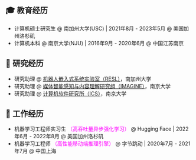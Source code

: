 ## 🎓 教育经历
- 计算机硕士研究生 @ 南加州大学(USC) | 2021年8月 - 2023年5月 @ 美国加州洛杉矶
- 计算机本科 @ 南京大学(NJU) | 2016年9月 - 2020年6月 @ 中国江苏南京

## 📖 研究经历
- 研究助理 @ [机器人嵌入式系统实验室（RESL）](https://cs.nju.edu.cn/lutong/index.htm)，南加州大学
- 研究助理 @ [媒体智能感知与内容理解研究组（IMAGINE）](https://cs.nju.edu.cn/lutong/index.htm)，南京大学
- 研究助理 @ [计算机软件研究所（ICS）](https://cs.nju.edu.cn/ics/index.html)，南京大学

## 🏢 工作经历
- 机器学习工程师实习生 <span style="color:magenta">（高吞吐量异步强化学习）</span> @ Hugging Face | 2022年6月 - 2022年8月 @ 美国加州洛杉矶
- 机器学习工程师 <span style="color:magenta">（高性能移动端推理引擎）</span> @ 字节跳动 | 2020年7月 - 2021年7月 @ 中国上海
